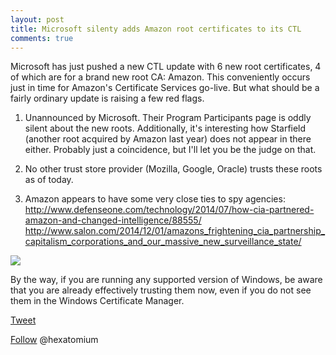 ```yaml
---
layout: post
title: Microsoft silenty adds Amazon root certificates to its CTL
comments: true
---
```


Microsoft has just pushed a new CTL update with 6 new root certificates, 4 of which are for a brand new root CA: Amazon. 
This conveniently occurs just in time for Amazon's Certificate Services go-live. But what should be a fairly ordinary update is raising a few red flags. 

1. Unannounced by Microsoft. Their Program Participants page is oddly silent about the new roots.
   Additionally, it's interesting how Starfield (another root acquired by Amazon last year) does not appear in there either. 
   Probably just a coincidence, but I'll let you be the judge on that.

2. No other trust store provider (Mozilla, Google, Oracle) trusts these roots as of today.

3. Amazon appears to have some very close ties to spy agencies:
     http://www.defenseone.com/technology/2014/07/how-cia-partnered-amazon-and-changed-intelligence/88555/
     http://www.salon.com/2014/12/01/amazons_frightening_cia_partnership_capitalism_corporations_and_our_massive_new_surveillance_state/
     	 

<img src=http://i.imgur.com/b4Il9ff.png>
 
By the way, if you are running any supported version of Windows, be aware that you are already effectively trusting them now, even if you do not see them in the Windows Certificate Manager. 


<a href="http://twitter.com/share" class="twitter-share-button" 
data-url="http://hexatomium.github.io/2016/01/21/amazon-roots/" data-text="Microsoft silenty adds Amazon root certificates to its CTL"  data-count="horizontal">Tweet</a>
<script type="text/javascript" src="http://platform.twitter.com/widgets.js"></script>

<A href=https://twitter.com/hexatomium>Follow</A> @hexatomium
